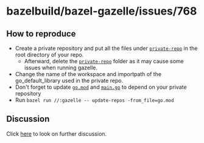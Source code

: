 # bazelbuild/bazel-gazelle/issues/768

## How to reproduce

- Create a private repository and put all the files under [`private-repo`](private-repo/) in the root directory of your repo.
  - Afterward, delete the [`private-repo`](private-repo/) folder as it may cause some issues when running gazelle.
- Change the name of the workspace and importpath of the go_default_library used in the private repo.
- Don't forget to update [`go.mod`](go.mod) and [`main.go`](cmd/testpkg/main.go) to depend on your private repository
- Run `bazel run //:gazelle -- update-repos -from_file=go.mod`

## Discussion

Click [here](https://github.com/bazelbuild/bazel-gazelle/issues/768) to look on further discussion.

